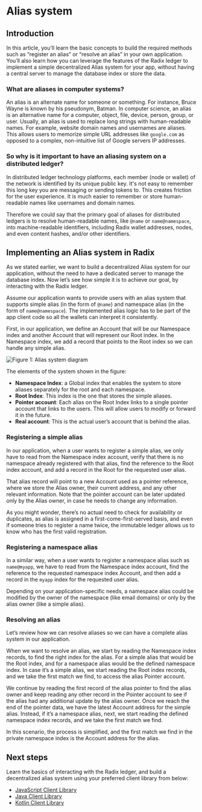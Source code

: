 # Alias system

## Introduction

In this article, you’ll learn the basic concepts to build the required methods such as “register an alias” or “resolve an alias” in your own application. You’ll also learn how you can leverage the features of the Radix ledger to implement a simple decentralized Alias system for your app, without having a central server to manage the database index or store the data.**‍**

### **What are aliases in computer systems?**

An alias is an alternate name for someone or something. For instance, Bruce Wayne is known by his pseudonym, Batman. In computer science, an alias is an alternative name for a computer, object, file, device, person, group, or user. Usually, an alias is used to replace long strings with human-readable names. For example, website domain names and usernames are aliases. This allows users to memorize simple URL addresses like `google.com` as opposed to a complex, non-intuitive list of Google servers IP addresses.

### **So why is it important to have an aliasing system on a distributed ledger?**

In distributed ledger technology platforms, each member \(node or wallet\) of the network is identified by its unique public key. It's not easy to remember this long key you are messaging or sending tokens to. This creates friction for the user experience. It is much easier to remember or store human-readable names like usernames and domain names.   
  
Therefore we could say that the primary goal of aliases for distributed ledgers is to resolve human-readable names, like `@name` or `name@namespace`, into machine-readable identifiers, including Radix wallet addresses, nodes, and even content hashes, and/or other identifiers.

## Implementing an Alias system in Radix

As we stated earlier, we want to build a decentralized Alias system for our application, without the need to have a dedicated server to manage the database index. Now let’s see how simple it is to achieve our goal, by interacting with the Radix ledger.

Assume our application wants to provide users with an alias system that supports simple alias \(in the form of `@name`\) and namespace alias \(in the form of `name@namespace`\). The implemented alias logic has to be part of the app client code so all the wallets can interpret it consistently.

First, in our application, we define an Account that will be our Namespace index and another Account that will represent our Root index. In the Namespace index, we add a record that points to the Root index so we can handle any simple alias.

![Figure 1: Alias system diagram](https://uploads-ssl.webflow.com/5a5f0fc1f1856e000182ae9e/5bf6a6dd6ffe192f78a81384_Use%20cases_%20aliases%20in%20Radix.jpeg)

The elements of the system shown in the figure:

* **Namespace Index**: a Global index that enables the system to store aliases separately for the root and each namespace.
* **Root Index**: This index is the one that stores the simple aliases.
* **Pointer account**: Each alias on the Root Index links to a single pointer account that links to the users. This will allow users to modify or forward it in the future.
* **Real account**: This is the actual user’s account that is behind the alias.

### **Registering a simple alias**

In our application, when a user wants to register a simple alias, we only have to read from the Namespace index account, verify that there is no namespace already registered with that alias, find the reference to the Root index account, and add a record in the Root for the requested user alias.

That alias record will point to a new Account used as a pointer reference, where we store the Alias owner, their current address, and any other relevant information. Note that the pointer account can be later updated only by the Alias owner, in case he needs to change any information.

As you might wonder, there’s no actual need to check for availability or duplicates, as alias is assigned in a first-come-first-served basis, and even if someone tries to register a name twice, the immutable ledger allows us to know who has the first valid registration. 

### **Registering a namespace alias**

In a similar way, when a user wants to register a namespace alias such as `name@myapp`, we have to read from the Namespace index account, find the reference to the requested namespace index Account, and then add a record in the `myapp` index for the requested user alias.

Depending on your application-specific needs, a namespace alias could be modified by the owner of the namespace \(like email domains\) or only by the alias owner \(like a simple alias\).

### **Resolving an alias**

Let’s review how we can resolve aliases so we can have a complete alias system in our application.

When we want to resolve an alias, we start by reading the Namespace index records, to find the right index for the alias. For a simple alias that would be the Root index, and for a namespace alias would be the defined namespace index. In case it’s a simple alias, we start reading the Root index records, and we take the first match we find, to access the alias Pointer account. 

We continue by reading the first record of the alias pointer to find the alias owner and keep reading any other record in the Pointer account to see if the alias had any additional update by the alias owner. Once we reach the end of the pointer data, we have the latest Account address for the simple alias. Instead, if it’s a namespace alias, next, we start reading the defined namespace index records, and we take the first match we find. 

In this scenario, the process is simplified, and the first match we find in the private namespace index is the Account address for the alias.

## Next steps

Learn the basics of interacting with the Radix ledger, and build a decentralized alias system using your preferred client library from below:

* [JavaScript Client Library](../javascript-client-library-guide/quick-start.md) 
* [Java Client Library](../java-client-library-guide/)
* [Kotlin Client Library](../kotlin-client-library-guide/)

